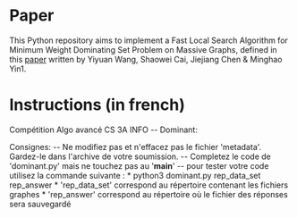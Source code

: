 # Paper

This Python repository aims to implement a Fast Local Search Algorithm for Minimum Weight Dominating Set Problem on Massive Graphs, defined in this [paper](https://www.ijcai.org/proceedings/2018/0210.pdf) written by Yiyuan Wang, Shaowei Cai, Jiejiang Chen & Minghao Yin1.

# Instructions (in french)

Compétition Algo avancé CS 3A INFO -- Dominant:

Consignes:
-- Ne modifiez pas et n'effacez pas le fichier 'metadata'. Gardez-le dans l'archive de votre soumission.
-- Completez le code de 'dominant.py' mais ne touchez pas au '__main__'
-- pour tester votre code utilisez la commande suivante : 
       * python3 dominant.py rep_data_set rep_answer
       * 'rep_data_set' correspond au répertoire contenant les fichiers graphes
       * 'rep_answer' correspond au répertoire où le fichier des réponses sera sauvegardé
